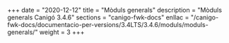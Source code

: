 +++
date        = "2020-12-12"
title       = "Mòduls generals"
description = "Mòduls generals Canigó 3.4.6"
sections    = "canigo-fwk-docs"
enllac		= "/canigo-fwk-docs/documentacio-per-versions/3.4LTS/3.4.6/moduls/moduls-generals/"
weight		= 3
+++
